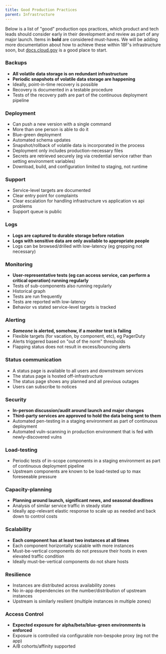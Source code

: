 ```yaml
---
title: Good Production Practices
parent: Infrastructure
---
```


Below is a list of "good" production ops practices, which product and tech leads should consider early in their development and review as part of any major launch. Items in **bold** are considered must-haves. We will be adding more documentation about how to achieve these within 18F's infrastructure soon, but [docs.cloud.gov](https://docs.cloud.gov/) is a good place to start.

### Backups

- **All volatile data storage is on redundant infrastructure**
- **Periodic snapshots of volatile data storage are happening**
- Ideally, point-in-time recovery is possible
- Recovery is documented in a testable procedure
- Tests of the recovery path are part of the continuous deployment pipeline

### Deployment

- Can push a new version with a single command
- More than one person is able to do it
- Blue-green deployment
- Automated schema updates
- Snapshot/rollback of volatile data is incorporated in the process
- Deployment only includes production-necessary files
- Secrets are retrieved securely (eg via credential service rather than setting environment variables)
- Download, build, and configuration limited to staging, not runtime

### Support

- Service-level targets are documented
- Clear entry point for complaints
- Clear escalation for handling infrastructure vs application vs api problems
- Support queue is public

### Logs

- **Logs are captured to durable storage before rotation**
- **Logs with sensitive data are only available to appropriate people**
- Logs can be browsed/drilled with low-latency (eg grepping not necessary)

### Monitoring

- **User-representative tests (eg can access service, can perform a critical operation) running regularly**
- Tests of sub-components also running regularly
- Historical graph
- Tests are run frequently
- Tests are reported with low-latency
- Behavior vs stated service-level targets is tracked

### Alerting

- **_Someone_ is alerted, somehow, if a monitor test is failing**
- Flexible targets (for vacation, by component, etc), eg PagerDuty
- Alerts triggered based on "out of the norm" thresholds
- Flapping status does not result in excess/bouncing alerts

### Status communication

- A status page is available to all users and downstream services
- The status page is hosted off-infrastructure
- The status page shows any planned and all previous outages
- Users can subscribe to notices

### Security

- **In-person discussion/audit around launch and major changes**
- **Third-party services are approved to hold the data being sent to them**
- Automated pen-testing in a staging environment as part of continuous deployment
- Automated vuln-scanning in production environment that is fed with newly-discovered vulns

### Load-testing

- Periodic tests of in-scope components in a staging environment as part of continuous deployment pipeline
- Upstream components are known to be load-tested up to max foreseeable pressure

### Capacity-planning

- **Planning around launch, significant news, and seasonal deadlines**
- Analysis of similar service traffic in steady state
- Ideally app-relevant elastic response to scale up as needed and back down to control costs

### Scalability

- **Each component has at least two instances at all times**
- Each component horizontally scalable with more instances
- Must-be-vertical components do not pressure their hosts in even elevated traffic condition
- Ideally must-be-vertical components do not share hosts

### Resilience

- Instances are distributed across availability zones
- No in-app dependencies on the number/distribution of upstream instances
- Upstream is similarly resilient (multiple instances in multiple zones)

### Access Control

- **Expected exposure for alpha/beta/blue-green environments is enforced**
- Exposure is controlled via configurable non-bespoke proxy (eg not the app)
- A/B cohorts/affinity supported
